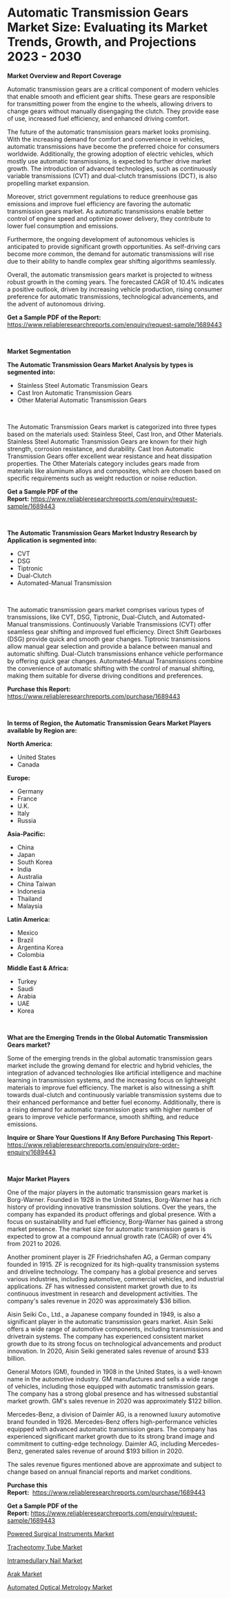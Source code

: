 <p><h1>Automatic Transmission Gears Market Size: Evaluating its Market Trends, Growth, and Projections 2023 - 2030</h1></p><p><strong>Market Overview and Report Coverage</strong></p>
<p><p>Automatic transmission gears are a critical component of modern vehicles that enable smooth and efficient gear shifts. These gears are responsible for transmitting power from the engine to the wheels, allowing drivers to change gears without manually disengaging the clutch. They provide ease of use, increased fuel efficiency, and enhanced driving comfort.</p><p>The future of the automatic transmission gears market looks promising. With the increasing demand for comfort and convenience in vehicles, automatic transmissions have become the preferred choice for consumers worldwide. Additionally, the growing adoption of electric vehicles, which mostly use automatic transmissions, is expected to further drive market growth. The introduction of advanced technologies, such as continuously variable transmissions (CVT) and dual-clutch transmissions (DCT), is also propelling market expansion.</p><p>Moreover, strict government regulations to reduce greenhouse gas emissions and improve fuel efficiency are favoring the automatic transmission gears market. As automatic transmissions enable better control of engine speed and optimize power delivery, they contribute to lower fuel consumption and emissions.</p><p>Furthermore, the ongoing development of autonomous vehicles is anticipated to provide significant growth opportunities. As self-driving cars become more common, the demand for automatic transmissions will rise due to their ability to handle complex gear shifting algorithms seamlessly.</p><p>Overall, the automatic transmission gears market is projected to witness robust growth in the coming years. The forecasted CAGR of 10.4% indicates a positive outlook, driven by increasing vehicle production, rising consumer preference for automatic transmissions, technological advancements, and the advent of autonomous driving.</p></p>
<p><strong>Get a Sample PDF of the Report:</strong> <a href="https://www.reliableresearchreports.com/enquiry/request-sample/1689443">https://www.reliableresearchreports.com/enquiry/request-sample/1689443</a></p>
<p>&nbsp;</p>
<p><strong>Market Segmentation</strong></p>
<p><strong>The Automatic Transmission Gears Market Analysis by types is segmented into:</strong></p>
<p><ul><li>Stainless Steel Automatic Transmission Gears</li><li>Cast Iron Automatic Transmission Gears</li><li>Other Material Automatic Transmission Gears</li></ul></p>
<p>&nbsp;</p>
<p><p>The Automatic Transmission Gears market is categorized into three types based on the materials used: Stainless Steel, Cast Iron, and Other Materials. Stainless Steel Automatic Transmission Gears are known for their high strength, corrosion resistance, and durability. Cast Iron Automatic Transmission Gears offer excellent wear resistance and heat dissipation properties. The Other Materials category includes gears made from materials like aluminum alloys and composites, which are chosen based on specific requirements such as weight reduction or noise reduction.</p></p>
<p><strong>Get a Sample PDF of the Report:</strong>&nbsp;<a href="https://www.reliableresearchreports.com/enquiry/request-sample/1689443">https://www.reliableresearchreports.com/enquiry/request-sample/1689443</a></p>
<p>&nbsp;</p>
<p><strong>The Automatic Transmission Gears Market Industry Research by Application is segmented into:</strong></p>
<p><ul><li>CVT</li><li>DSG</li><li>Tiptronic</li><li>Dual-Clutch</li><li>Automated-Manual Transmission</li></ul></p>
<p>&nbsp;</p>
<p><p>The automatic transmission gears market comprises various types of transmissions, like CVT, DSG, Tiptronic, Dual-Clutch, and Automated-Manual transmissions. Continuously Variable Transmissions (CVT) offer seamless gear shifting and improved fuel efficiency. Direct Shift Gearboxes (DSG) provide quick and smooth gear changes. Tiptronic transmissions allow manual gear selection and provide a balance between manual and automatic shifting. Dual-Clutch transmissions enhance vehicle performance by offering quick gear changes. Automated-Manual Transmissions combine the convenience of automatic shifting with the control of manual shifting, making them suitable for diverse driving conditions and preferences.</p></p>
<p><strong>Purchase this Report:</strong>&nbsp; <a href="https://www.reliableresearchreports.com/purchase/1689443">https://www.reliableresearchreports.com/purchase/1689443</a></p>
<p>&nbsp;</p>
<p><strong>In terms of Region, the Automatic Transmission Gears Market Players available by Region are:</strong></p>
<p>
    <p> <strong> North America: </strong>
        <ul>
            <li>United States</li>
            <li>Canada</li>
        </ul>
        </p> 
    <p> <strong> Europe: </strong>
        <ul>
            <li>Germany</li>
            <li>France</li>
            <li>U.K.</li>
            <li>Italy</li>
            <li>Russia</li>
        </ul>
        </p> 
    <p> <strong> Asia-Pacific: </strong>
        <ul>
            <li>China</li>
            <li>Japan</li>
            <li>South Korea</li>
            <li>India</li>
            <li>Australia</li>
            <li>China Taiwan</li>
            <li>Indonesia</li>
            <li>Thailand</li>
            <li>Malaysia</li>
        </ul>
        </p> 
    <p> <strong> Latin America: </strong>
        <ul>
            <li>Mexico</li>
            <li>Brazil</li>
            <li>Argentina Korea</li>
            <li>Colombia</li>
        </ul>
        </p> 
    <p> <strong> Middle East & Africa: </strong>
        <ul>
            <li>Turkey</li>
            <li>Saudi</li>
            <li>Arabia</li>
            <li>UAE</li>
            <li>Korea</li>
        </ul>
    </p>
    </p>
<p>&nbsp;</p>
<p><strong>What are the Emerging Trends in the Global Automatic Transmission Gears market?</strong></p>
<p><p>Some of the emerging trends in the global automatic transmission gears market include the growing demand for electric and hybrid vehicles, the integration of advanced technologies like artificial intelligence and machine learning in transmission systems, and the increasing focus on lightweight materials to improve fuel efficiency. The market is also witnessing a shift towards dual-clutch and continuously variable transmission systems due to their enhanced performance and better fuel economy. Additionally, there is a rising demand for automatic transmission gears with higher number of gears to improve vehicle performance, smooth shifting, and reduce emissions.</p></p>
<p><strong>Inquire or Share Your Questions If Any Before Purchasing This Report</strong>- <a href="https://www.reliableresearchreports.com/enquiry/pre-order-enquiry/1689443">https://www.reliableresearchreports.com/enquiry/pre-order-enquiry/1689443</a></p>
<p>&nbsp;</p>
<p><strong>Major Market Players</strong></p>
<p><p>One of the major players in the automatic transmission gears market is Borg-Warner. Founded in 1928 in the United States, Borg-Warner has a rich history of providing innovative transmission solutions. Over the years, the company has expanded its product offerings and global presence. With a focus on sustainability and fuel efficiency, Borg-Warner has gained a strong market presence. The market size for automatic transmission gears is expected to grow at a compound annual growth rate (CAGR) of over 4% from 2021 to 2026.</p><p>Another prominent player is ZF Friedrichshafen AG, a German company founded in 1915. ZF is recognized for its high-quality transmission systems and driveline technology. The company has a global presence and serves various industries, including automotive, commercial vehicles, and industrial applications. ZF has witnessed consistent market growth due to its continuous investment in research and development activities. The company's sales revenue in 2020 was approximately $36 billion.</p><p>Aisin Seiki Co., Ltd., a Japanese company founded in 1949, is also a significant player in the automatic transmission gears market. Aisin Seiki offers a wide range of automotive components, including transmissions and drivetrain systems. The company has experienced consistent market growth due to its strong focus on technological advancements and product innovation. In 2020, Aisin Seiki generated sales revenue of around $33 billion.</p><p>General Motors (GM), founded in 1908 in the United States, is a well-known name in the automotive industry. GM manufactures and sells a wide range of vehicles, including those equipped with automatic transmission gears. The company has a strong global presence and has witnessed substantial market growth. GM's sales revenue in 2020 was approximately $122 billion.</p><p>Mercedes-Benz, a division of Daimler AG, is a renowned luxury automotive brand founded in 1926. Mercedes-Benz offers high-performance vehicles equipped with advanced automatic transmission gears. The company has experienced significant market growth due to its strong brand image and commitment to cutting-edge technology. Daimler AG, including Mercedes-Benz, generated sales revenue of around $193 billion in 2020.</p><p>The sales revenue figures mentioned above are approximate and subject to change based on annual financial reports and market conditions.</p></p>
<p><strong>Purchase this Report:</strong>&nbsp;&nbsp;<a href="https://www.reliableresearchreports.com/purchase/1689443">https://www.reliableresearchreports.com/purchase/1689443</a></p>
<p></p>
<p><strong>Get a Sample PDF of the Report:</strong>&nbsp;<a href="https://www.reliableresearchreports.com/enquiry/request-sample/1689443">https://www.reliableresearchreports.com/enquiry/request-sample/1689443</a></p>
<p><p><a href="https://www.linkedin.com/pulse/decoding-powered-surgical-instruments-market-deep-dive-latest-tn3vf/">Powered Surgical Instruments Market</a></p><p><a href="https://www.linkedin.com/pulse/tracheotomy-tube-market-research-report-provides-thorough-11mzf/">Tracheotomy Tube Market</a></p><p><a href="https://www.linkedin.com/pulse/intramedullary-nail-market-size-2023-2030-global-industrial-k7gsf/">Intramedullary Nail Market</a></p><p><a href="https://medium.com/@emmyrolfson8689/arak-market-furnishes-information-on-market-share-market-trends-and-market-growth-a5db2abee2bd">Arak Market</a></p><p><a href="https://medium.com/@daveblock1987/automated-optical-metrology-market-focuses-on-market-share-size-and-projected-forecast-till-2030-b755e3042087">Automated Optical Metrology Market</a></p></p>